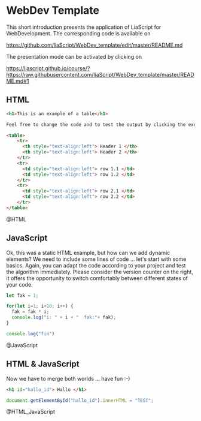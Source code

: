 <!--
author:   Your Name

email:    your@mail.org

version:  0.0.1

language: en

narrator: US English Female

comment:  Try to write a short comment about
          your course, multiline is also okay.

@HTML: @__HTML(@uid)

@__HTML
<script>
    document.getElementById("@0").innerHTML = `@input`;
    "LIA: stop";
</script>

<div id="@0" class="persistent"></div>
@end

@JavaScript
<script>
let log = console.log;

send.lia("clr", "");

console.log = function(e){ send.lia("output", e+"\n") };

eval(`@input`)

console.log = log;

"LIA: stop";
</script>
@end



@HTML_JavaScript: @__HTML_JavaScript(@uid)

@__HTML_JavaScript
<script>
document.getElementById("@0").innerHTML = `@input`;

let log = console.log;

send.lia("clr", "");

console.log = function(e){ send.lia("output", e+"\n") };

eval(`@input(1)`)

console.log = log;

"LIA: stop";
</script>

<div id="@0" class="persistent"></div>
@end

-->

# WebDev Template

This short introduction presents the application of LiaScript for
WebDevelopment. The corresponding code is available on

https://github.com/liaScript/WebDev_template/edit/master/README.md

The presentation mode can be activated by clicking on

https://liascript.github.io/course/?https://raw.githubusercontent.com/liaScript/WebDev_template/master/README.md#1


## HTML

``` html table.html
<h1>This is an example of a table</h1>

Feel free to change the code and to test the output by clicking the execute button below the code box.

<table>
    <tr>
      <th style="text-align:left"> Header 1 </th>
      <th style="text-align:left"> Header 2 </th>
    </tr>
    <tr>
      <td style="text-align:left"> row 1.1 </td>
      <td style="text-align:left"> row 1.2 </td>
    </tr>
    <tr>
      <td style="text-align:left"> row 2.1 </td>
      <td style="text-align:left"> row 2.2 </td>
    </tr>
</table>
```
@HTML


## JavaScript

Ok, this was a static HTML example, but how can we add dynamic elements? We need
to include some lines of code ... let's start with some basics. Again, you can
adapt the code according to your project and test the algorithm immediately.
Please consider the version counter on the right, it offers the opportunity to
switch comfortably between different states of your code.

``` javascript for-loop.js
let fak = 1;

for(let i=1; i<10; i++) {
  fak = fak * i;
  console.log("i: " + i + "  fak:"+ fak);
}

console.log("fin")
```
@JavaScript


## HTML & JavaScript

Now we have to merge both worlds ... have fun :-)

```html index.html
<h1 id="hallo_id"> Hallo </h1>
```
```javascript  test.js
document.getElementById("hallo_id").innerHTML = "TEST";
```
@HTML_JavaScript
